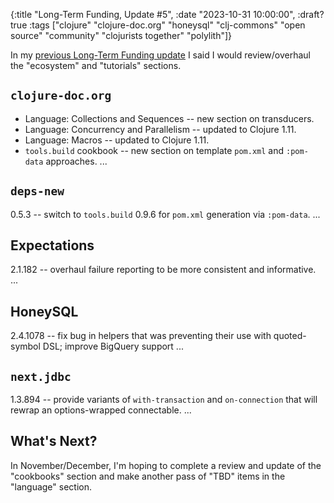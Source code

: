 {:title "Long-Term Funding, Update #5",
 :date "2023-10-31 10:00:00", :draft? true
 :tags ["clojure" "clojure-doc.org" "honeysql" "clj-commons" "open source" "community" "clojurists together" "polylith"]}

In my [previous Long-Term Funding update](https://corfield.org/blog/2023/08/31/long-term-funding-4/)
I said I would review/overhaul the "ecosystem" and "tutorials" sections.<!--more-->

## `clojure-doc.org`

* Language: Collections and Sequences -- new section on transducers.
* Language: Concurrency and Parallelism -- updated to Clojure 1.11.
* Language: Macros -- updated to Clojure 1.11.
* `tools.build` cookbook -- new section on template `pom.xml` and `:pom-data` approaches.
...

## `deps-new`

0.5.3 -- switch to `tools.build` 0.9.6 for `pom.xml` generation via `:pom-data`.
...

## Expectations

2.1.182 -- overhaul failure reporting to be more consistent and informative.
...

## HoneySQL

2.4.1078 -- fix bug in helpers that was preventing their use with quoted-symbol DSL; improve BigQuery support
...

## `next.jdbc`

1.3.894 -- provide variants of `with-transaction` and `on-connection` that will rewrap an options-wrapped connectable.
...

## What's Next?

In November/December, I'm hoping to complete a review and update of the
"cookbooks" section and make another pass of "TBD" items in the "language"
section.
